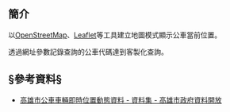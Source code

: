 ## 簡介

以[OpenStreetMap](https://www.openstreetmap.org/)、[Leaflet](https://leafletjs.com/)等工具建立地圖模式顯示公車當前位置。

透過網址參數記錄查詢的公車代碼達到客製化查詢。

## §參考資料§
- [高雄市公車車輛即時位置動態資料 - 資料集 - 高雄市政府資料開放](https://data.kcg.gov.tw/dataset/bus-real-time-dynamic)
